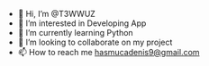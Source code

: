 - 👋 Hi, I’m @T3WWUZ
- 👀 I’m interested in Developing App
- 🌱 I’m currently learning Python
- 💞️ I’m looking to collaborate on my project
- 📫 How to reach me hasmucadenis9@gmail.com

<!---
T3WWUZ/T3WWUZ is a ✨ special ✨ repository because its `README.md` (this file) appears on your GitHub profile.
You can click the Preview link to take a look at your changes.
--->
